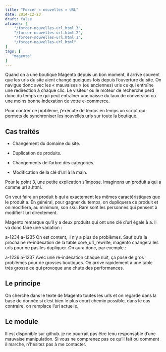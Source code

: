 ```yaml
---
title: "Forcer « nouvelles » URL"
date: 2014-12-23
draft: false
aliases: [
    "/forcer-nouvelles-url.html.3",
    "/forcer-nouvelles-url.html.2",
    "/forcer-nouvelles-url.html.1",
    "/forcer-nouvelles-url.html"
]
tags: [
   "magento"
]
---
```

Quand on a une boutique Magento depuis un bon moment, il arrive souvent que les urls du site aient changé quelques fois depuis l’ouverture du site. On navigue donc avec les « mauvaises » (ou anciennes) urls ce qui entraîne une redirection à chaque clic. Le visiteur ou le moteur de recherche perd donc du temps ce qui peut entraîner une baisse du taux de conversion ou une moins bonne indexation de votre e-commerce.


Pour contrer ce problème, j’exécute de temps en temps un script qui permets de synchroniser les nouvelles urls sur toute la boutique.

## Cas traités

- Changement du domaine du site.

- Duplication de produits.

- Changements de l’arbre des catégories.

- Modification de la clé d’url à la main.

Pour le point 3, une petite explication s’impose. Imaginons un produit a qui a comme url a.html.

On veut faire un produit b qui a exactement les mêmes caractéristiques que le produit a. En général, pour gagner du temps, on dupliquera ce produit et on modifiera, au minimum, son sku. Rare sont les personnes qui pensent à modifier l’url directement.

Magento remarque qu’il y a deux produits qui ont une clé d’url égale à a. Il va donc faire une variation :

a-1234
a-1235
On est content, il n’y a plus de problèmes. Sauf qu’à la prochaine ré-indexation de la table core_url_rewrite, magento changera les urls pour ne pas les dupliquer. On aura donc, par exemple :

a-1236
a-1237
Avec une ré-indexation chaque nuit, ça pose de gros problèmes pour de grosses boutiques. On arrive rapidement à une table très grosse ce qui provoque une chute des performances.

## Le principe

On cherche dans le texte de Magento toutes les urls et on regarde dans la base de donnée si c’est bien le plus court chemin possible, dans le cas contraire, on remplace l’url actuelle.

## Le module

Il est disponible sur github. je ne pourrait pas être tenu responsable d’une mauvaise manipulation. Si vous ne comprenez pas ce qu’il fait ou comment il marche, n’hésitez pas à me contacter.